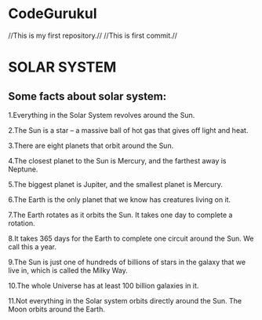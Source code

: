 # CodeGurukul
//This is my first repository.//
//This is first commit.//

<!DOCTYPE html> 
<html> 
<head>
   <link rel="stylesheet" href="basic.css">
</head>
<body>
<h1>SOLAR SYSTEM</h1>
<H2>Some facts about solar system: </h2>
<P>1.Everything in the Solar System revolves around the Sun. </p>
<P>2.The Sun is a star – a massive ball of hot gas that gives off light and heat.  </p>
<P>3.There are eight planets that orbit around the Sun.</p>
<P>4.The closest planet to the Sun is Mercury, and the farthest away is Neptune.</p>
<P>5.The biggest planet is Jupiter, and the smallest planet is Mercury.</p>
<P>6.The Earth is the only planet that we know has creatures living on it.</p>
<P>7.The Earth rotates as it orbits the Sun. It takes one day to complete a rotation.</p>
<P>8.It takes 365 days for the Earth to complete one circuit around the Sun. We call this a year.</p>
<P>9.The Sun is just one of hundreds of billions of stars in the galaxy that we live in, which is called the Milky Way. </p>
<P>10.The whole Universe has at least 100 billion galaxies in it.</p>
<P>11.Not everything in the Solar system orbits directly around the Sun. The Moon orbits around the Earth.</p>
</body>
</html>
